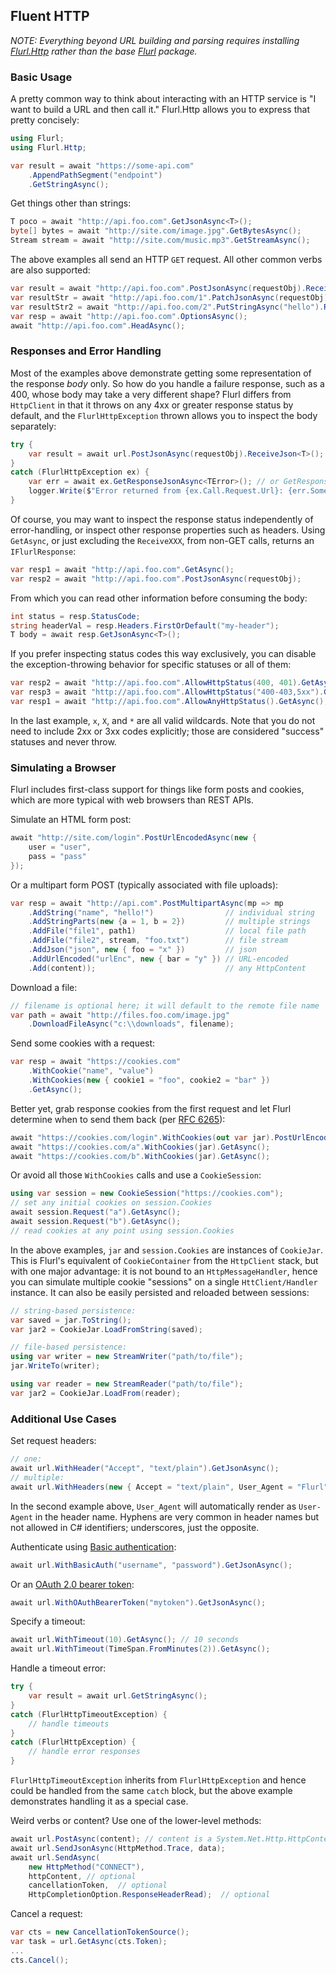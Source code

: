 ## Fluent HTTP

*NOTE: Everything beyond URL building and parsing requires installing [Flurl.Http](https://www.nuget.org/packages/Flurl.Http/) rather than the base [Flurl](https://www.nuget.org/packages/Flurl/) package.*

### Basic Usage

A pretty common way to think about interacting with an HTTP service is "I want to build a URL and then call it." Flurl.Http allows you to express that pretty concisely:

```cs
using Flurl;
using Flurl.Http;

var result = await "https://some-api.com"
    .AppendPathSegment("endpoint") 
    .GetStringAsync();
```

Get things other than strings:

```cs
T poco = await "http://api.foo.com".GetJsonAsync<T>();
byte[] bytes = await "http://site.com/image.jpg".GetBytesAsync();
Stream stream = await "http://site.com/music.mp3".GetStreamAsync();
```

The above examples all send an HTTP `GET` request. All other common verbs are also supported:

```cs
var result = await "http://api.foo.com".PostJsonAsync(requestObj).ReceiveJson<T>();
var resultStr = await "http://api.foo.com/1".PatchJsonAsync(requestObj).ReceiveString();
var resultStr2 = await "http://api.foo.com/2".PutStringAsync("hello").ReceiveString();
var resp = await "http://api.foo.com".OptionsAsync();
await "http://api.foo.com".HeadAsync();
```

### Responses and Error Handling

Most of the examples above demonstrate getting some representation of the response _body_ only. So how do you handle a failure response, such as a 400, whose body may take a very different shape? Flurl differs from `HttpClient` in that it throws on any 4xx or greater response status by default, and the `FlurlHttpException` thrown allows you to inspect the body separately:

```cs
try {
    var result = await url.PostJsonAsync(requestObj).ReceiveJson<T>();
}
catch (FlurlHttpException ex) {
    var err = await ex.GetResponseJsonAsync<TError>(); // or GetResponseStringAsync(), etc.
    logger.Write($"Error returned from {ex.Call.Request.Url}: {err.SomeDetails}");
}
```

Of course, you may want to inspect the response status independently of error-handling, or inspect other response properties such as headers. Using `GetAsync`, or just excluding the `ReceiveXXX`, from non-GET calls, returns an `IFlurlResponse`:

```cs
var resp1 = await "http://api.foo.com".GetAsync();
var resp2 = await "http://api.foo.com".PostJsonAsync(requestObj);
```

From which you can read other information before consuming the body:

```cs
int status = resp.StatusCode;
string headerVal = resp.Headers.FirstOrDefault("my-header");
T body = await resp.GetJsonAsync<T>();
```

If you prefer inspecting status codes this way exclusively, you can disable the exception-throwing behavior for specific statuses or all of them:

```cs
var resp2 = await "http://api.foo.com".AllowHttpStatus(400, 401).GetAsync();
var resp3 = await "http://api.foo.com".AllowHttpStatus("400-403,5xx").GetAsync();
var resp1 = await "http://api.foo.com".AllowAnyHttpStatus().GetAsync();
```

In the last example, `x`, `X`, and `*` are all valid wildcards. Note that you do not need to include 2xx or 3xx codes explicitly; those are considered "success" statuses and never throw.

### Simulating a Browser

Flurl includes first-class support for things like form posts and cookies, which are more typical with web browsers than REST APIs.

Simulate an HTML form post:

```cs
await "http://site.com/login".PostUrlEncodedAsync(new { 
    user = "user", 
    pass = "pass"
});
```

Or a multipart form POST (typically associated with file uploads):

``` c#
var resp = await "http://api.com".PostMultipartAsync(mp => mp
    .AddString("name", "hello!")                // individual string
    .AddStringParts(new {a = 1, b = 2})         // multiple strings
    .AddFile("file1", path1)                    // local file path
    .AddFile("file2", stream, "foo.txt")        // file stream
    .AddJson("json", new { foo = "x" })         // json
    .AddUrlEncoded("urlEnc", new { bar = "y" }) // URL-encoded                      
    .Add(content));                             // any HttpContent
```

Download a file:

```cs
// filename is optional here; it will default to the remote file name
var path = await "http://files.foo.com/image.jpg"
    .DownloadFileAsync("c:\\downloads", filename);
```

Send some cookies with a request:

```cs
var resp = await "https://cookies.com"
    .WithCookie("name", "value")
    .WithCookies(new { cookie1 = "foo", cookie2 = "bar" })
    .GetAsync();
```

Better yet, grab response cookies from the first request and let Flurl determine when to send them back (per [RFC 6265](https://tools.ietf.org/html/rfc6265)):

```cs
await "https://cookies.com/login".WithCookies(out var jar).PostUrlEncodedAsync(credentials);
await "https://cookies.com/a".WithCookies(jar).GetAsync();
await "https://cookies.com/b".WithCookies(jar).GetAsync();
```

Or avoid all those `WithCookies` calls and use a `CookieSession`:

```cs
using var session = new CookieSession("https://cookies.com");
// set any initial cookies on session.Cookies
await session.Request("a").GetAsync();
await session.Request("b").GetAsync();
// read cookies at any point using session.Cookies
```

In the above examples, `jar` and `session.Cookies` are instances of `CookieJar`. This is Flurl's equivalent of `CookieContainer` from the `HttpClient` stack, but with one major advantage: it is not bound to an `HttpMessageHandler`, hence you can simulate multiple cookie "sessions" on a single `HttClient/Handler` instance. It can also be easily persisted and reloaded between sessions:

```cs
// string-based persistence:
var saved = jar.ToString();
var jar2 = CookieJar.LoadFromString(saved);

// file-based persistence:
using var writer = new StreamWriter("path/to/file");
jar.WriteTo(writer);

using var reader = new StreamReader("path/to/file");
var jar2 = CookieJar.LoadFrom(reader);
```

### Additional Use Cases

Set request headers:

```cs
// one:
await url.WithHeader("Accept", "text/plain").GetJsonAsync();
// multiple:
await url.WithHeaders(new { Accept = "text/plain", User_Agent = "Flurl" }).GetJsonAsync();
```

In the second example above, `User_Agent` will automatically render as `User-Agent` in the header name. Hyphens are very common in header names but not allowed in C# identifiers; underscores, just the opposite.

Authenticate using [Basic authentication](https://en.wikipedia.org/wiki/Basic_access_authentication):

```cs
await url.WithBasicAuth("username", "password").GetJsonAsync();
```

Or an [OAuth 2.0 bearer token](https://tools.ietf.org/html/rfc6750):

```cs
await url.WithOAuthBearerToken("mytoken").GetJsonAsync();
```

Specify a timeout:

```cs
await url.WithTimeout(10).GetAsync(); // 10 seconds
await url.WithTimeout(TimeSpan.FromMinutes(2)).GetAsync();
```

Handle a timeout error:

```cs
try {
    var result = await url.GetStringAsync();
}
catch (FlurlHttpTimeoutException) {
    // handle timeouts
}
catch (FlurlHttpException) {
    // handle error responses
}
```

`FlurlHttpTimeoutException` inherits from `FlurlHttpException` and hence could be handled from the same `catch` block, but the above example demonstrates handling it as a special case.

Weird verbs or content? Use one of the lower-level methods:

```cs
await url.PostAsync(content); // content is a System.Net.Http.HttpContent
await url.SendJsonAsync(HttpMethod.Trace, data);
await url.SendAsync(
    new HttpMethod("CONNECT"),
    httpContent, // optional
    cancellationToken,  // optional
    HttpCompletionOption.ResponseHeaderRead);  // optional
```

Cancel a request:
```cs
var cts = new CancellationTokenSource();
var task = url.GetAsync(cts.Token);
...
cts.Cancel();
```
